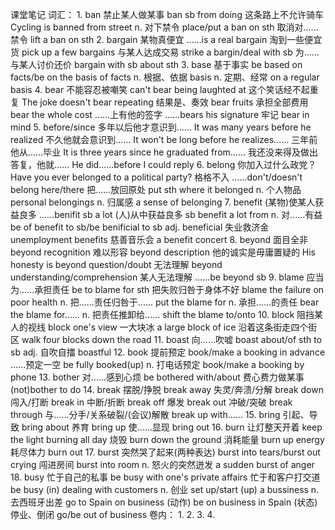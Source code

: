 课堂笔记
词汇：
    1.  ban
        禁止某人做某事      ban sb from doing
        这条路上不允许骑车  Cycling is banned from street
        n. 对下禁令         place/put a ban on sth
        取消对......禁令    lift a ban on sth
    2.  bargain
        某物真便宜              ......is a real bargain
        淘到一些便宜货          pick up a few bargains
        与某人达成交易          strike a bargin/deal with sb
        为......与某人讨价还价  bargain with sb about sth
    3.  base
        基于事实        be based on facts/be on the basis of facts
        n. 根据、依据   basis
        n. 定期、经常   on a regular basis
    4.  bear
        不能容忍被嘲笑      can't bear being laughted at
        这个笑话经不起重复  The joke doesn't bear repeating
        结果是、奏效        bear fruits
        承担全部费用        bear the whole cost
        ......上有他的签字  ......bears his signature
        牢记                bear in mind
    5.  before/since
        多年以后他才意识到......        It was many years before he realized
        不久他就会意识到......          It won't be long before he realizes......
        三年前他从......毕业            It is three years since he graduated from......
        我还没来得及做出答复，他就......    He did......before I could reply
    6.  belong
        你加入过什么政党？      Have you ever belonged to a political party?
        格格不入                ......don't/doesn't belong here/there
        把......放回原处        put sth where it belonged
        n. 个人物品             personal belongings
        n. 归属感               a sense of belonging
    7.  benefit
        (某物)使某人获益良多    ......benifit sb a lot
        (人)从中获益良多        sb benefit a lot from
        n. 对......有益         be of benefit to sb/be benificial to sb
        adj.                    beneficial
        失业救济金              unemployment benefits
        慈善音乐会              a benefit concert
    8.  beyond
        面目全非                beyond recognition
        难以形容                beyond description
        他的诚实是毋庸置疑的    His honesty is beyond question/doubt
        无法理解                beyond understanding/comprehension
        某人无法理解            ......be beyond sb
    9.  blame
        应当为......承担责任        be to blame for sth
        把失败归咎于身体不好        blame the failure on poor health
        n. 把......责任归咎于...... put the blame for
        n. 承担......的责任         bear the blame for......
        n. 把责任推卸给......       shift the blame to/onto
    10. block
        阻挡某人的视线          block one's view
        一大块冰                a large block of ice
        沿着这条街走四个街区    walk four blocks down the road
    11. boast
        向......吹嘘        boast about/of sth to sb
        adj. 自吹自擂       boastful
    12. book
        提前预定            book/make a booking in advance
        ......预定一空      be fully booked(up)
        n. 打电话预定       book/make a booking by phone
    13. bother
        对......感到心烦    be bothered with/about
        费心费力做某事      (not)bother to do
    14. break
        摆脱/挣脱                       break away
        失灵/奔溃/分解                  break down
        闯入/打断                       break in
        中断/折断                       break off
        爆发                            break out
        冲破/突破                       break through
        与......分手/关系破裂/(会议)解散    break up with......
    15. bring
        引起、导致      bring about
        养育            bring up
        使......显现    bring out
    16. burn
        让灯整天开着    keep the light burning all day
        烧毁            burn down the ground
        消耗能量        burn up energy
        耗尽体力        burn out
    17. burst
        突然哭了起来(两种表达)  burst into tears/burst out crying
        闯进房间                burst into room
        n. 怒火的突然迸发       a sudden burst of anger
    18. busy
        忙于自己的私事      be busy with one's private affairs
        忙于和客户打交道    be busy (in) dealing with customers
        n. 创业             set up/start (up) a bussiness
        n. 去西班牙出差     go to Spain on business (动作)
                            be on business in Spain (状态)
        停业、倒闭          go/be out of business
卷内：
    1.
    2.
    3.
    4.